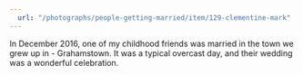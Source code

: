 ```yaml
---
  url: "/photographs/people-getting-married/item/129-clementine-mark"
---
```


In December 2016, one of my childhood friends was married in the town we grew up in - Grahamstown. It was a typical overcast day, and their wedding was a wonderful celebration.